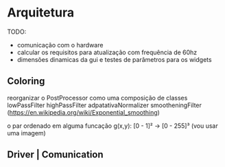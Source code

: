 # Arquitetura

TODO:

- comunicação com o hardware
- calcular os requisitos para atualização com frequência de 60hz
- dimensões dinamicas da gui e testes de parâmetros para os widgets

## Coloring

reorganizar o PostProcessor como uma composição de classes
    lowPassFilter
    highPassFilter
    adpatativaNormalizer
    smootheningFilter (https://en.wikipedia.org/wiki/Exponential_smoothing)

o par ordenado em alguma funcação g(x,y): [0 - 1]² -> [0 - 255]³ (vou usar uma imagem)

## Driver | Comunication
